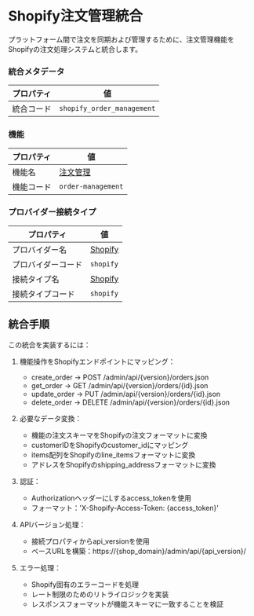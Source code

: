 # Shopify注文管理統合
プラットフォーム間で注文を同期および管理するために、注文管理機能をShopifyの注文処理システムと統合します。

### 統合メタデータ
| プロパティ | 値 |
|----------|------|
| 統合コード | `shopify_order_management` |

### 機能
| プロパティ | 値 |
|----------|------|
| 機能名 | [注文管理](../capability/order-management.md) |
| 機能コード | `order-management` |

### プロバイダー接続タイプ
| プロパティ | 値 |
|----------|------|
| プロバイダー名 | [Shopify](../provider/shopify.md) |
| プロバイダーコード | `shopify` |
| 接続タイプ名 | [Shopify](../provider/shopify.md#shopify) |
| 接続タイプコード | `shopify` |

## 統合手順
この統合を実装するには：

1. 機能操作をShopifyエンドポイントにマッピング：
   - create_order → POST /admin/api/{version}/orders.json
   - get_order → GET /admin/api/{version}/orders/{id}.json
   - update_order → PUT /admin/api/{version}/orders/{id}.json
   - delete_order → DELETE /admin/api/{version}/orders/{id}.json

2. 必要なデータ変換：
   - 機能の注文スキーマをShopifyの注文フォーマットに変換
   - customerIDをShopifyのcustomer_idにマッピング
   - items配列をShopifyのline_itemsフォーマットに変換
   - アドレスをShopifyのshipping_addressフォーマットに変換

3. 認証：
   - AuthorizationヘッダーにLするaccess_tokenを使用
   - フォーマット：'X-Shopify-Access-Token: {access_token}'

4. APIバージョン処理：
   - 接続プロパティからapi_versionを使用
   - ベースURLを構築：https://{shop_domain}/admin/api/{api_version}/

5. エラー処理：
   - Shopify固有のエラーコードを処理
   - レート制限のためのリトライロジックを実装
   - レスポンスフォーマットが機能スキーマに一致することを検証